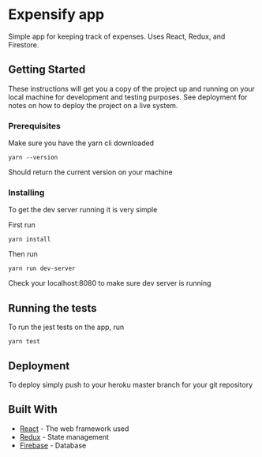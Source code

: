 # Expensify app

Simple app for keeping track of expenses. Uses React, Redux, and Firestore.

## Getting Started

These instructions will get you a copy of the project up and running on your local machine for development and testing purposes. See deployment for notes on how to deploy the project on a live system.

### Prerequisites

Make sure you have the yarn cli downloaded

```
yarn --version
```
Should return the current version on your machine
### Installing

To get the dev server running it is very simple

First run

```
yarn install
```

Then run

```
yarn run dev-server
```

Check your localhost:8080 to make sure dev server is running

## Running the tests

To run the jest tests on the app, run

```
yarn test
```



## Deployment

To deploy simply push to your heroku master branch for your git repository

## Built With

* [React](https://reactjs.org/) - The web framework used
* [Redux](https://redux.js.org/) - State management
* [Firebase](https://firebase.google.com/) - Database

